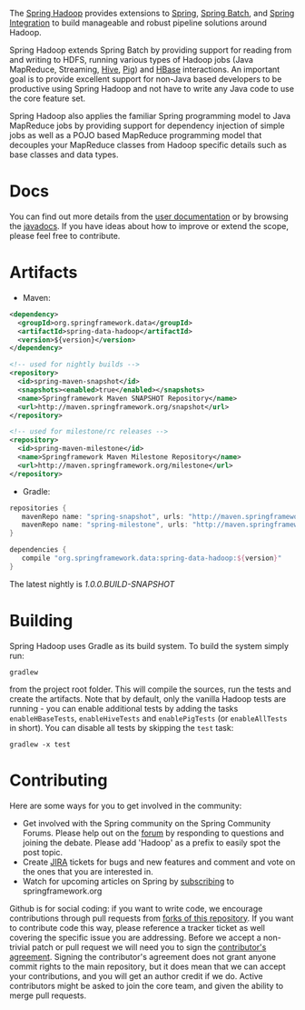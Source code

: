 The [Spring Hadoop](http://www.springsource.org/spring-data/hadoop) provides extensions to [Spring](http://www.springsource.org/spring-core), [Spring Batch](http://www.springsource.org/spring-batch), and [Spring Integration](http://www.springsource.org/spring-integration) to build manageable and robust pipeline solutions around Hadoop.  

Spring Hadoop extends Spring Batch by providing support for reading from and writing to HDFS, running various types of Hadoop jobs (Java MapReduce, Streaming, [Hive](http://hive.apache.org),  [Pig](http://pig.apache.org)) and [HBase](http://hbase.apache.org) interactions. An important goal is to provide excellent support for non-Java based developers to be productive using Spring Hadoop and not have to write any Java code to use the core feature set.

Spring Hadoop also applies the familiar Spring programming model to Java MapReduce jobs by providing support for dependency injection of simple jobs as well as a POJO based MapReduce programming model that decouples your MapReduce classes from Hadoop specific details such as base classes and data types.

# Docs

You can find out more details from the [user documentation](http://static.springsource.org/spring-data/hadoop/docs/current/reference/) or by browsing the [javadocs](http://static.springsource.org/spring-data/hadoop/docs/current/api/). If you have ideas about how to improve or extend the scope, please feel free to contribute.

# Artifacts

* Maven:

~~~~~ xml
<dependency>
  <groupId>org.springframework.data</groupId>
  <artifactId>spring-data-hadoop</artifactId>
  <version>${version}</version>
</dependency> 

<!-- used for nightly builds -->
<repository>
  <id>spring-maven-snapshot</id>
  <snapshots><enabled>true</enabled></snapshots>
  <name>Springframework Maven SNAPSHOT Repository</name>
  <url>http://maven.springframework.org/snapshot</url>
</repository> 

<!-- used for milestone/rc releases -->
<repository>
  <id>spring-maven-milestone</id>
  <name>Springframework Maven Milestone Repository</name>
  <url>http://maven.springframework.org/milestone</url>
</repository> 
~~~~~

* Gradle: 

~~~~~ groovy
repositories {
   mavenRepo name: "spring-snapshot", urls: "http://maven.springframework.org/snapshot"
   mavenRepo name: "spring-milestone", urls: "http://maven.springframework.org/milestone"
}

dependencies {
   compile "org.springframework.data:spring-data-hadoop:${version}"
}
~~~~~

The latest nightly is _1.0.0.BUILD-SNAPSHOT_

# Building

Spring Hadoop uses Gradle as its build system. To build the system simply run:

    gradlew

from the project root folder. This will compile the sources, run the tests and create the artifacts. 
Note that by default, only the vanilla Hadoop tests are running - you can enable additional tests by adding the tasks `enableHBaseTests`, `enableHiveTests` and `enablePigTests` (or `enableAllTests` in short).
You can disable all tests by skipping the `test` task:

    gradlew -x test

# Contributing

Here are some ways for you to get involved in the community:

* Get involved with the Spring community on the Spring Community Forums.  Please help out on the [forum](http://forum.springsource.org/forumdisplay.php?f=80) by responding to questions and joining the debate.
Please add 'Hadoop' as a prefix to easily spot the post topic.
* Create [JIRA](https://jira.springframework.org/browse/SHDP) tickets for bugs and new features and comment and vote on the ones that you are interested in.  
* Watch for upcoming articles on Spring by [subscribing](http://www.springsource.org/node/feed) to springframework.org

Github is for social coding: if you want to write code, we encourage contributions through pull requests from [forks of this repository](http://help.github.com/forking/). If you want to contribute code this way, please reference a tracker ticket as well covering the specific issue you are addressing. Before we accept a non-trivial patch or pull request we will need you to sign the [contributor's agreement](https://support.springsource.com/spring_committer_signup).  Signing the contributor's agreement does not grant anyone commit rights to the main repository, but it does mean that we can accept your contributions, and you will get an author credit if we do.  Active contributors might be asked to join the core team, and given the ability to merge pull requests.


